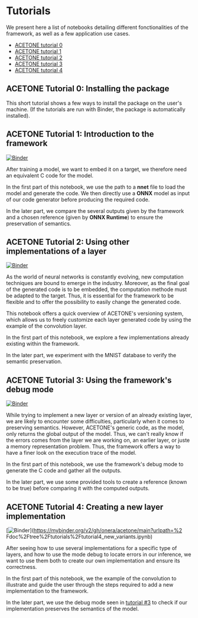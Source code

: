 # Tutorials

We present here a list of notebooks detailing different fonctionalities of the framework, as well as a few application use cases.

* [ACETONE tutorial 0](./tutorial0_installing_acetone.ipynb)
* [ACETONE tutorial 1](./tutorial1_introduction.ipynb)
* [ACETONE tutorial 2](./tutorial2_using_variants.ipynb)
* [ACETONE tutorial 3](./tutorial3_using_debug_mode.ipynb)
* [ACETONE tutorial 4](./tutorial4_new_variants.ipynb)


## ACETONE Tutorial 0: Installing the package

This short tutorial shows a few ways to install the package on the user's machine. (If the tutorials are run with Binder, the package is automatically installed).



## ACETONE Tutorial 1: Introduction to the framework

[![Binder](https://mybinder.org/badge_logo.svg)](https://mybinder.org/v2/gh/onera/acetone/main?urlpath=%2Fdoc%2Ftree%2Ftutorials%2Ftutorial1_introduction.ipynb)

After training a model, we want to embed it on a target, we therefore need an equivalent C code for the model.

In the first part of this notebook, we use the path to a **nnet** file to load the model and generate the code. We then directly use a **ONNX** model as input of our code generator before producing the required code.

In the later part, we compare the several outputs given by the framework and a chosen reference (given by **ONNX Runtime**) to ensure the preservation of semantics.



## ACETONE Tutorial 2: Using other implementations of a layer

[![Binder](https://mybinder.org/badge_logo.svg)](https://mybinder.org/v2/gh/onera/acetone/main?urlpath=%2Fdoc%2Ftree%2Ftutorials%2Ftutorial2_using_variants.ipynb)

As the world of neural networks is constantly evolving, new computation techniques are bound to emerge in the industry. Moreover, as the final goal of the generated code is to be embedded, the computation methode must be adapted to the target. Thus, it is essential for the framework to be flexible and to offer the possibility to easily change the generated code.

This notebook offers a quick overview of ACETONE's versioning system, which allows us to freely customize each layer generated code by using the example of the convolution layer.  

In the first part of this notebook, we explore a few implementations already existing within the framework.

In the later part, we experiment with the MNIST database to verify the semantic preservation.



## ACETONE Tutorial 3: Using the framework's debug mode

[![Binder](https://mybinder.org/badge_logo.svg)](https://mybinder.org/v2/gh/onera/acetone/main?urlpath=%2Fdoc%2Ftree%2Ftutorials%2Ftutorial3_using_debug_mode.ipynb)

While trying to implement a new layer or version of an already existing layer, we are likely to encounter some difficulties, particularly when it comes to preserving semantics. However, ACETONE's generic code, as the model, only returns the global output of the model. Thus, we can't really know if the errors comes from the layer we are working on, an earlier layer, or juste a memory representation problem. Thus, the framework offers a way to have a finer look on the execution trace of the model.

In the first part of this notebook, we use the framework's debug mode to generate the C code and gather all the outputs.

In the later part, we use some provided tools to create a reference (known to be true) before comparing it with the computed outputs.



 ## ACETONE Tutorial 4: Creating a new layer implementation

[![Binder](https://mybinder.org/badge_logo.svg)](https://mybinder.org/v2/gh/onera/acetone/main?urlpath=%2 Fdoc%2Ftree%2Ftutorials%2Ftutorial4_new_variants.ipynb)

After seeing how to use several implementations for a specific type of layers, and how to use the mode debug to locate errors in our inference, we want to use them both to create our own implementation and ensure its correctness. 

In the first part of this notebook, we the example of the convolution to illustrate and guide the user through the steps required to add a new implementation to the framework.

In the later part, we use the debug mode seen in [tutorial #3](./tutorial3_using_debug_mode.ipynb) to check if our implementation preserves the semantics of the model.